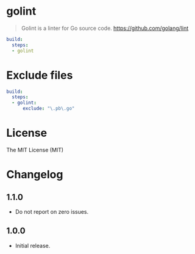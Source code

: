 # golint

> Golint is a linter for Go source code. https://github.com/golang/lint

```yaml
build:
  steps:
  - golint
```

# Exclude files

```yaml
build:
  steps:
  - golint:
      exclude: "\.pb\.go"
```

# License

The MIT License (MIT)

# Changelog

## 1.1.0

- Do not report on zero issues.

## 1.0.0

- Initial release.

